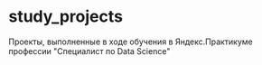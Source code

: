 # study_projects
Проекты, выполненные в ходе обучения в Яндекс.Практикуме профессии "Специалист по Data Science"
